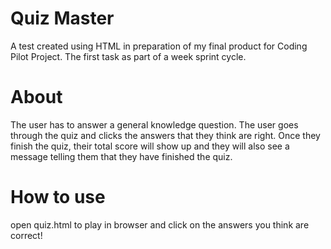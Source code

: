 # Quiz Master

A test created using HTML in preparation of my final product for Coding Pilot Project. The first task as part of a week sprint cycle.

# About

The user has to answer a general knowledge question. The user goes through the quiz and clicks the answers that they think are right.
Once they finish the quiz, their total score will show up and they will also see a message telling them that they have finished the quiz.

# How to use

open quiz.html to play in browser and click on the answers you think are correct!
